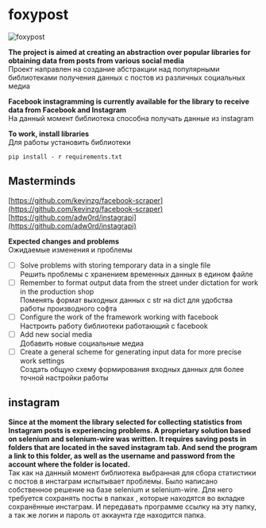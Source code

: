 
# foxypost
![foxypost](/logo.jpg)

__The project is aimed at creating an abstraction over popular libraries for obtaining data from posts from various social media__ 
<br/>
Проект направлен на создание абстракции над популярными библиотеками получения данных с постов из различных социальных медиа
<br/>


__Facebook instagramming is currently available for the library to receive data from Facebook and Instagram__
<br/>
На данный момент библиотека способна получать данные из instagram


__To work, install libraries__
<br/>
Для работы установить библиотеки


```
pip install - r requirements.txt
```

## Masterminds

[https://github.com/kevinzg/facebook-scraper](https://github.com/kevinzg/facebook-scraper)
<br/>
[https://github.com/adw0rd/instagrapi](https://github.com/adw0rd/instagrapi)
<br>

__Expected changes and problems__<br>
Ожидаемые изменения и проблемы<br>

- [ ] Solve problems with storing temporary data in a single file <br>Решить проблемы с хранением временных данных в едином файле
- [ ] Remember to format output data from the street under dictation for work in the production shop <br> Поменять формат выходных данных с str на dict для удобства работы производного софта
- [ ] Configure the work of the framework working with facebook <br>Настроить работу библиотеки работающий с facebook
- [ ] Add new social media <br> Добавить новые социальные медиа
- [ ] Create a general scheme for generating input data for more precise work settings <br>Создать общую схему формирования входных данных для более точной настройки работы

## instagram

__Since at the moment the library selected for collecting statistics from Instagram posts is experiencing problems. A proprietary solution based on selenium and selenium-wire was written. It requires saving posts in folders that are located in the saved instagram tab. And send the program a link to this folder, as well as the username and password from the account where the folder is located.__<br>
Так как на данный момент библиотека выбранная для сбора статистики с постов в инстаграм испытывает проблемы. Было написано собственное решение на базе selenium и selenium-wire. Для него требуется сохранять посты в папках , которые находятся во вкладке сохранённые инстаграм. И передавать программе ссылку на эту папку, а так же логин и пароль от аккаунта где находится папка.
